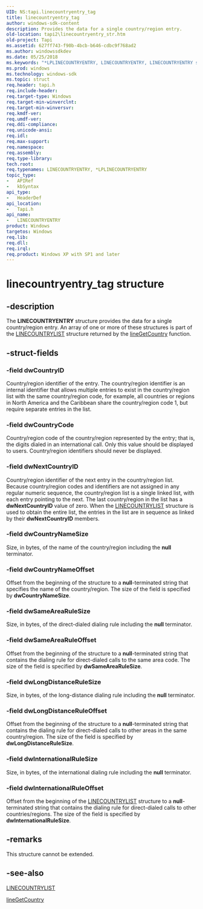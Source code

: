 ```yaml
---
UID: NS:tapi.linecountryentry_tag
title: linecountryentry_tag
author: windows-sdk-content
description: Provides the data for a single country/region entry.
old-location: tapi2\linecountryentry_str.htm
old-project: Tapi
ms.assetid: 627ff743-f90b-4bcb-b646-cdbc9f768ad2
ms.author: windowssdkdev
ms.date: 05/25/2018
ms.keywords: "*LPLINECOUNTRYENTRY, LINECOUNTRYENTRY, LINECOUNTRYENTRY structure [TAPI 2.2], LPLINECOUNTRYENTRY, LPLINECOUNTRYENTRY structure pointer [TAPI 2.2], _tapi2_linecountryentry_str, linecountryentry_tag, tapi/LINECOUNTRYENTRY, tapi/LPLINECOUNTRYENTRY, tapi2.linecountryentry_str"
ms.prod: windows
ms.technology: windows-sdk
ms.topic: struct
req.header: tapi.h
req.include-header: 
req.target-type: Windows
req.target-min-winverclnt: 
req.target-min-winversvr: 
req.kmdf-ver: 
req.umdf-ver: 
req.ddi-compliance: 
req.unicode-ansi: 
req.idl: 
req.max-support: 
req.namespace: 
req.assembly: 
req.type-library: 
tech.root: 
req.typenames: LINECOUNTRYENTRY, *LPLINECOUNTRYENTRY
topic_type:
-	APIRef
-	kbSyntax
api_type:
-	HeaderDef
api_location:
-	Tapi.h
api_name:
-	LINECOUNTRYENTRY
product: Windows
targetos: Windows
req.lib: 
req.dll: 
req.irql: 
req.product: Windows XP with SP1 and later
---
```


# linecountryentry_tag structure


## -description


The 
<b>LINECOUNTRYENTRY</b> structure provides the data for a single country/region entry. An array of one or more of these structures is part of the 
<a href="https://msdn.microsoft.com/f6634d40-0c17-4eb1-a0ca-9590e9e649e2">LINECOUNTRYLIST</a> structure returned by the 
<a href="https://msdn.microsoft.com/4de271b3-d93b-4fc9-b853-e26ef1ae75ae">lineGetCountry</a> function.


## -struct-fields




### -field dwCountryID

Country/region identifier of the entry. The country/region identifier is an internal identifier that allows multiple entries to exist in the country/region list with the same country/region code, for example, all countries or regions in North America and the Caribbean share the country/region code 1, but require separate entries in the list.


### -field dwCountryCode

Country/region code of the country/region represented by the entry; that is, the digits dialed in an international call. Only this value should be displayed to users. Country/region identifiers should never be displayed.


### -field dwNextCountryID

Country/region identifier of the next entry in the country/region list. Because country/region codes and identifiers are not assigned in any regular numeric sequence, the country/region list is a single linked list, with each entry pointing to the next. The last country/region in the list has a <b>dwNextCountryID</b> value of zero. When the 
<a href="https://msdn.microsoft.com/f6634d40-0c17-4eb1-a0ca-9590e9e649e2">LINECOUNTRYLIST</a> structure is used to obtain the entire list, the entries in the list are in sequence as linked by their <b>dwNextCountryID</b> members.


### -field dwCountryNameSize

Size, in bytes, of the name of the country/region including the <b>null</b> terminator.


### -field dwCountryNameOffset

Offset from the beginning of the structure to a <b>null</b>-terminated string that specifies the name of the country/region. The size of the field is specified by <b>dwCountryNameSize</b>.


### -field dwSameAreaRuleSize

Size, in bytes, of the direct-dialed dialing rule including the <b>null</b> terminator.


### -field dwSameAreaRuleOffset

Offset from the beginning of the structure to a <b>null</b>-terminated string that contains the dialing rule for direct-dialed calls to the same area code. The size of the field is specified by <b>dwSameAreaRuleSize</b>.


### -field dwLongDistanceRuleSize

Size, in bytes, of the long-distance dialing rule including the <b>null</b> terminator.


### -field dwLongDistanceRuleOffset

Offset from the beginning of the structure to a <b>null</b>-terminated string that contains the dialing rule for direct-dialed calls to other areas in the same country/region. The size of the field is specified by <b>dwLongDistanceRuleSize</b>.


### -field dwInternationalRuleSize

Size, in bytes, of the international dialing rule including the <b>null</b> terminator.


### -field dwInternationalRuleOffset

Offset from the beginning of the 
<a href="https://msdn.microsoft.com/f6634d40-0c17-4eb1-a0ca-9590e9e649e2">LINECOUNTRYLIST</a> structure to a <b>null</b>-terminated string that contains the dialing rule for direct-dialed calls to other countries/regions. The size of the field is specified by <b>dwInternationalRuleSize</b>.


## -remarks



This structure cannot be extended.




## -see-also




<a href="https://msdn.microsoft.com/f6634d40-0c17-4eb1-a0ca-9590e9e649e2">LINECOUNTRYLIST</a>



<a href="https://msdn.microsoft.com/4de271b3-d93b-4fc9-b853-e26ef1ae75ae">lineGetCountry</a>
 

 

